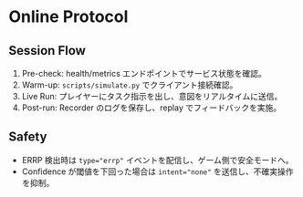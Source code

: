 # Online Protocol

## Session Flow
1. Pre-check: health/metrics エンドポイントでサービス状態を確認。
2. Warm-up: `scripts/simulate.py` でクライアント接続確認。
3. Live Run: プレイヤーにタスク指示を出し、意図をリアルタイムに送信。
4. Post-run: Recorder のログを保存し、replay でフィードバックを実施。

## Safety
- ERRP 検出時は `type="errp"` イベントを配信し、ゲーム側で安全モードへ。
- Confidence が閾値を下回った場合は `intent="none"` を送信し、不確実操作を抑制。
